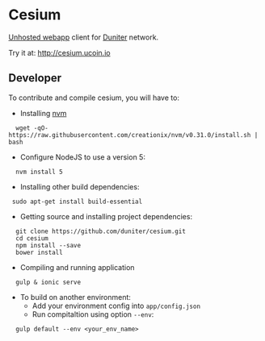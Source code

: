 # Cesium

[Unhosted webapp](https://unhosted.org) client for [Duniter](https://duniter.org) network.

Try it at: http://cesium.ucoin.io

## Developer

To contribute and compile cesium, you will have to: 
 
  - Installing [nvm](https://github.com/creationix/nvm)
```
  wget -qO- https://raw.githubusercontent.com/creationix/nvm/v0.31.0/install.sh | bash
```

  - Configure NodeJS to use a version 5:
```
  nvm install 5 
```
      
  - Installing other build dependencies:
```
 sudo apt-get install build-essential
```
   
  - Getting source and installing project dependencies:    
```
  git clone https://github.com/duniter/cesium.git
  cd cesium
  npm install --save
  bower install
```

  - Compiling and running application   
```
  gulp & ionic serve
```

 - To build on another environment:
   - Add your environment config into `app/config.json`
   - Run compitaltion using option `--env`:
```
  gulp default --env <your_env_name> 
```
